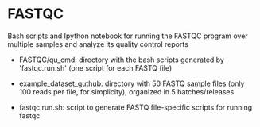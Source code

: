 FASTQC
======

Bash scripts and Ipython notebook for running the FASTQC program over multiple samples and analyze its quality control reports

* FASTQC/qu_cmd: directory with the bash scripts generated by 'fastqc.run.sh' (one script for each FASTQ file)

* example_dataset_guthub: directory with 50 FASTQ sample files (only 100 reads per file, for simplicity), organized in 5 batches/releases

* fastqc.run.sh: script to generate FASTQ file-specific scripts for running fastqc


